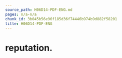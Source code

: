 ```yaml
---
source_path: H06D14-PDF-ENG.md
pages: n/a-n/a
chunk_id: 3b045b56e96f185d36f74446b974b9d882f58201
title: H06D14-PDF-ENG
---
```

# reputation.
